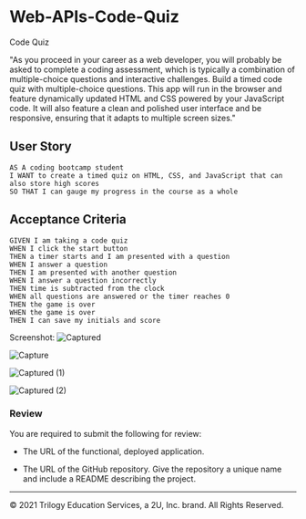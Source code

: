 # Web-APIs-Code-Quiz
Code Quiz

"As you proceed in your career as a web developer, you will probably be asked to complete a coding assessment, which is typically a combination of multiple-choice questions and interactive challenges. Build a timed code quiz with multiple-choice questions. This app will run in the browser and feature dynamically updated HTML and CSS powered by your JavaScript code. It will also feature a clean and polished user interface and be responsive, ensuring that it adapts to multiple screen sizes."

## User Story

```
AS A coding bootcamp student
I WANT to create a timed quiz on HTML, CSS, and JavaScript that can also store high scores
SO THAT I can gauge my progress in the course as a whole
```

## Acceptance Criteria

```
GIVEN I am taking a code quiz
WHEN I click the start button
THEN a timer starts and I am presented with a question
WHEN I answer a question
THEN I am presented with another question
WHEN I answer a question incorrectly
THEN time is subtracted from the clock
WHEN all questions are answered or the timer reaches 0
THEN the game is over
WHEN the game is over
THEN I can save my initials and score
```

Screenshot:
![Captured](https://user-images.githubusercontent.com/76062539/108558786-72347c00-72c8-11eb-89a7-d87e56bb69c8.JPG)

![Capture](https://user-images.githubusercontent.com/76062539/108558900-96905880-72c8-11eb-8d03-5554eba49981.JPG)

![Captured (1)](https://user-images.githubusercontent.com/76062539/108570025-fa238180-72da-11eb-95a9-261b025fdbe8.JPG)

![Captured (2)](https://user-images.githubusercontent.com/76062539/108570035-fc85db80-72da-11eb-9013-43d8a0b6a0af.JPG)




### Review

You are required to submit the following for review:

* The URL of the functional, deployed application.

* The URL of the GitHub repository. Give the repository a unique name and include a README describing the project.

- - -
© 2021 Trilogy Education Services, a 2U, Inc. brand. All Rights Reserved.
